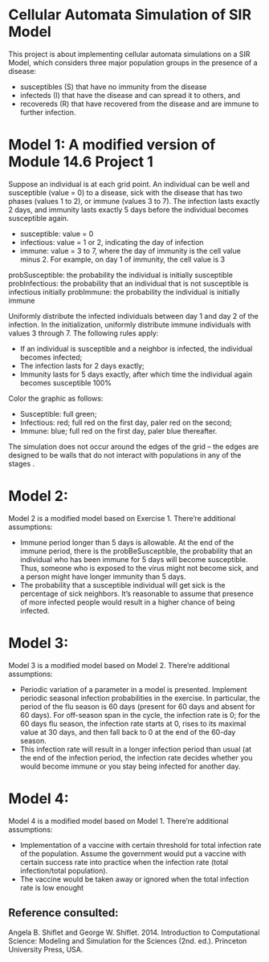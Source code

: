 # Cellular Automata Simulation of SIR Model

This project is about implementing cellular automata simulations on a SIR Model, which considers three major population groups in the presence of a disease: 
+ susceptibles (S) that have no immunity from the disease
+ infecteds (I) that have the disease and can spread it to others, and 
+ recovereds (R) that have recovered from the disease and are immune to further infection. 

# Model 1: A modified version of Module 14.6 Project 1
Suppose an individual is at each grid point. An individual can be well and susceptible (value = 0) to a disease, sick with the disease that has two phases (values 1 to 2), or immune (values 3 to 7). The infection lasts exactly 2 days, and immunity lasts exactly 5 days before the individual becomes susceptible again.

+	susceptible: value = 0
+	infectious: value = 1 or 2, indicating the day of infection
+	immune: value = 3 to 7, where the day of immunity is the cell value minus 2. For example, on day 1 of immunity, the cell value is 3

probSusceptible: the probability the individual is initially susceptible
probInfectious: the probability that an individual that is not susceptible is infectious initially
probImmune: the probability the individual is initially immune

Uniformly distribute the infected individuals between day 1 and day 2 of the infection. In the initialization, uniformly distribute immune individuals with values 3 through 7. 
The following rules apply: 
+	If an individual is susceptible and a neighbor is infected, the individual becomes infected;
+	The infection lasts for 2 days exactly;
+	Immunity lasts for 5 days exactly, after which time the individual again becomes susceptible 100%

Color the graphic as follows:
+	Susceptible: full green;
+	Infectious: red; full red on the first day, paler red on the second;
+	Immune: blue; full red on the first day, paler blue thereafter. 

The simulation does not occur around the edges of the grid – the edges are designed to be walls that do not interact with populations in any of the stages . 

# Model 2: 
Model 2 is a modified model based on Exercise 1. There’re additional assumptions:
+	Immune period longer than 5 days is allowable. At the end of the immune period, there is the probBeSusceptible, the probability that an individual who has been immune for 5 days will become susceptible. Thus, someone who is exposed to the virus might not become sick, and a person might have longer immunity than 5 days.
+	The probability that a susceptible individual will get sick is the percentage of sick neighbors. It’s reasonable to assume that presence of more infected people would result in a higher chance of being infected. 

# Model 3: 
Model 3 is a modified model based on Model 2. There’re additional assumptions:
+	Periodic variation of a parameter in a model is presented. Implement periodic seasonal infection probabilities in the exercise. In particular, the period of the flu season is 60 days (present for 60 days and absent for 60 days). For off-season span in the cycle, the infection rate is 0; for the 60 days flu season, the infection rate starts at 0, rises to its maximal value at 30 days, and then fall back to 0 at the end of the 60-day season. 
+	This infection rate will result in a longer infection period than usual (at the end of the infection period, the infection rate decides whether you would become immune or you stay being infected for another day. 

# Model 4: 
Model 4 is a modified model based on Model 1. There’re additional assumptions:
+	Implementation of a vaccine with certain threshold for total infection rate of the population. Assume the government would put a vaccine with certain success rate into practice when the infection rate (total infection/total population). 
+	The vaccine would be taken away or ignored when the total infection rate is low enought
 
## Reference consulted: 
Angela B. Shiflet and George W. Shiflet. 2014. Introduction to Computational Science: Modeling and Simulation for the Sciences (2nd. ed.). Princeton University Press, USA.
